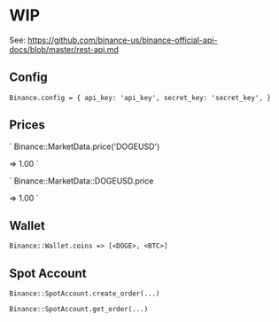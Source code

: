 # WIP

See: https://github.com/binance-us/binance-official-api-docs/blob/master/rest-api.md

## Config

`
Binance.config = {
  api_key: 'api_key',
  secret_key: 'secret_key',
}
`

## Prices
`
Binance::MarketData.price('DOGEUSD')

  => 1.00
`

`
Binance::MarketData::DOGEUSD.price

  => 1.00
`

## Wallet
`
Binance::Wallet.coins => [<DOGE>, <BTC>]
`

## Spot Account

`
Binance::SpotAccount.create_order(...)
`

`
Binance::SpotAccount.get_order(...)
`
